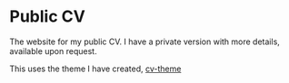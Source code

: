 # Public CV
The website for my public CV. I have a private version with more details, available upon request.

This uses the theme I have created, [cv-theme](https://github.com/samrobbins85/cv-theme)
